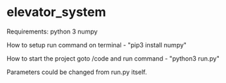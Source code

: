 # elevator_system

Requirements: 
python 3
numpy

How to setup
run command on terminal - "pip3 install numpy"

How to start the project
goto /code and run command - "python3 run.py"

Parameters could be changed from run.py itself.

